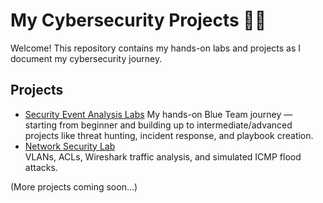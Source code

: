 # My Cybersecurity Projects 👩‍💻

Welcome! This repository contains my hands-on labs and projects as I document my cybersecurity journey.

## Projects

- [Security Event Analysis Labs](Security-Event-Analysis)
 My hands-on Blue Team journey — starting from beginner and building up to intermediate/advanced projects like threat hunting, incident response, and playbook creation.
- [Network Security Lab](./network-security-lab/README.md)  
  VLANs, ACLs, Wireshark traffic analysis, and simulated ICMP flood attacks.

(More projects coming soon...)
